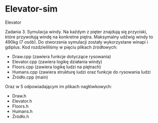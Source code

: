 # Elevator-sim
Elevator

Zadania 3. Symulacja windy.
Na każdym z pięter znajdują się przyciski, które przywołują windę na konkretne piętra. Maksymalny udźwig windy to 490kg (7 osób). Do stworzenia symulacji zostały wykorzystane winapi i gdiplus. 
Kod rozdzieliliśmy w pięciu plikach źródłowych:
- Draw.cpp (zawiera funkcje dotyczące rysowania)
- Elevator.cpp (zawiera logikę działania windy)
- Floors.cpp (zawiera logikę ludzi na piętrach)
- Humans.cpp (zawiera strukturę ludzi oraz funkcje do rysowania ludzi
- Źródło.cpp (main)

Oraz w 5 odpowiadającym im plikach nagłówkowych:
- Draw.h
- Elevator.h
- Floors.h
- Humans.h
- Źródło.h
